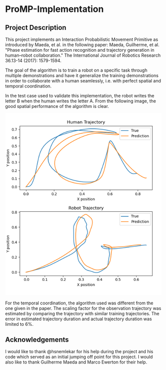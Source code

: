 # ProMP-Implementation
## Project Description
This project implements an Interaction Probabilistic Movement Primitive as introduced by Maeda, et al. in the following paper:
Maeda, Guilherme, et al. "Phase estimation for fast action recognition and trajectory generation in human–robot collaboration." The International Journal of Robotics Research 36.13-14 (2017): 1579-1594.

The goal of the algorithm is to train a robot on a specific task through multiple demonstrations and have it generalize the training demonstrations in order to collaborate with a human seamlessly, i.e. with perfect spatial and temporal coordination.

In the test case used to validate this implementation, the robot writes the letter B when the human writes the letter A. From the following
image, the good spatial performance of the algorithm is clear.

![alt text](https://github.com/thejose5/ProMP-Implementation/blob/master/AB.png?raw=true)

For the temporal coordination, the algorithm used was different from the one given in the paper. The scaling factor for the observation
trajectory was estimated by comparing the trajectory with similar training trajectories. The error in estimated trajectory duration and actual trajectory duration was limited to 6%.

## Acknowledgements
I would like to thank @hsnemlekar for his help during the project and his code which served as an initial jumping off point for this project.
I would also like to thank Guilherme Maeda and Marco Ewerton for their help.
